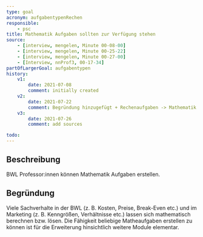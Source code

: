 ```yaml
---
type: goal
acronym: aufgabentypenRechen
responsible: 
    - psc
title: Mathematik Aufgaben sollten zur Verfügung stehen
source:
    - [interview, mengelen, Minute 00-08-00]
    - [interview, mengelen, Minute 00-25-22]
    - [interview, mengelen, Minute 00-27-00]
    - [Interview, nnProf3, 00-17-34]
partOfLargerGoal: aufgabentypen
history:
    v1:
        date: 2021-07-08
        comment: initially created
    v2:
        date: 2021-07-22
        comment: Begründung hinzugefügt + Rechenaufgaben -> Mathematik Aufgaben umbenannt
    v3:
        date: 2021-07-26
        comment: add sources

todo:
---
```


## Beschreibung

BWL Professor:innen können Mathematik Aufgaben erstellen.

## Begründung

Viele Sachverhalte in der BWL (z. B. Kosten, Preise, Break-Even etc.) und im Marketing (z. B. Kenngrößen, Verhältnisse etc.) lassen sich mathematisch berechnen bzw. lösen. Die Fähigkeit beliebige Matheaufgaben erstellen zu können ist für die Erweiterung hinsichtlich weitere Module elementar.
